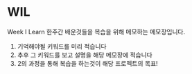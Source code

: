 # WIL
Week I Learn 한주간 배운것들을 복습을 위해 메모하는 메모장입니다.


1. 기억해야될 키워드를 미리 적습니다
2. 추후 그 키워드를 보고 설명을 해당 메모장에 적습니다
3. 2의 과정을 통해 복습을 하는것이 해당 프로젝트의 목표!

